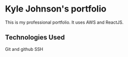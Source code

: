 # Kyle Johnson's portfolio

This is my professional portfolio. It uses AWS and ReactJS.

## Technologies Used

Git and github
SSH
